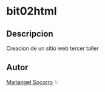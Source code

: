 # bit02html
## Descripcion
Creacion de un sitio web tercer taller

## Autor
[Mariangel Socorro](http://Wa.me/+573242056137) :sparkles:
